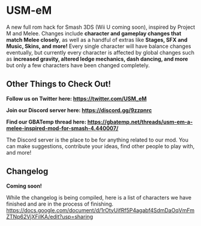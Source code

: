 # USM-eM
A new full rom hack for Smash 3DS (Wii U coming soon), inspired by Project M and Melee.  Changes include **character and gameplay changes that match Melee closely**, as well as a handful of extras like **Stages, SFX and Music, Skins, and more!** Every single character will have balance changes eventually, but currently every character is affected by global changes such as **increased gravity, altered ledge mechanics, dash dancing, and more** but only a few characters have been changed completely. 
## Other Things to Check Out!
**Follow us on Twitter here: https://twitter.com/USM_eM**

**Join our Discord server here: https://discord.gg/9zzpnrc**

**Find our GBATemp thread here: https://gbatemp.net/threads/usm-em-a-melee-inspired-mod-for-smash-4.440007/**

The Discord server is the place to be for anything related to our mod. You can make suggestions, contribute your ideas, find other people to play with, and more!
## Changelog
**Coming soon!**

While the changelog is being compiled, here is a list of characters we have finished and are in the process of finishing. https://docs.google.com/document/d/1rOtyUifRf5P4agabf4SdmDaOqVmFmZTNp62VjXFiIKA/edit?usp=sharing
